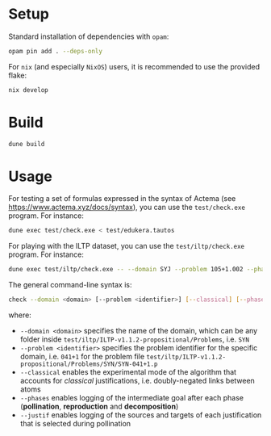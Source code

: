 # Setup

Standard installation of dependencies with `opam`:

```bash
opam pin add . --deps-only
```

For `nix` (and especially `NixOS`) users, it is recommended to use the provided flake:

```bash
nix develop
```

# Build

```bash
dune build
``` 

# Usage

For testing a set of formulas expressed in the syntax of Actema (see
https://www.actema.xyz/docs/syntax), you can use the `test/check.exe` program.
For instance:

```bash
dune exec test/check.exe < test/edukera.tautos
```

For playing with the ILTP dataset, you can use the `test/iltp/check.exe`
program. For instance:

```bash
dune exec test/iltp/check.exe -- --domain SYJ --problem 105+1.002 --phases --justif                                                   
```

The general command-line syntax is:
    
```bash
check --domain <domain> [--problem <identifier>] [--classical] [--phases] [--justif]
```

where:

- `--domain <domain>` specifies the name of the domain, which can be any folder
  inside `test/iltp/ILTP-v1.1.2-propositional/Problems`, i.e. `SYN`
- `--problem <identifier>` specifies the problem identifier for the specific
  domain, i.e. `041+1` for the problem file
  `test/iltp/ILTP-v1.1.2-propositional/Problems/SYN/SYN-041+1.p`
- `--classical` enables the experimental mode of the algorithm that accounts for
  *classical* justifications, i.e. doubly-negated links between atoms
- `--phases` enables logging of the intermediate goal after each phase
  (**pollination**, **reproduction** and **decomposition**)
- `--justif` enables logging of the sources and targets of each justification
  that is selected during pollination